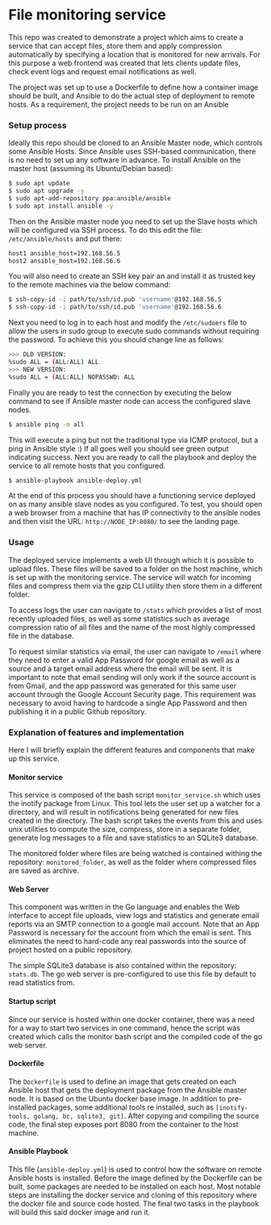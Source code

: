 # File monitoring service

This repo was created to demonstrate a project which aims to create a service that can accept files, store them and apply compression automatically by specifying a location that is monitored for new arrivals. For this purpose a web frontend was created that lets clients update files, check event logs and request email notifications as well.

The project was set up to use a Dockerfile to define how a container image should be built, and Ansible to do the actual step of deployment to remote hosts. As a requirement, the project needs to be run on an Ansible

### Setup process

Ideally this repo should be cloned to an Ansible Master node, which controls some Ansible Hosts. Since Ansible uses SSH-based communication, there is no need to set up any software in advance. To install Ansible on the master host (assuming its Ubuntu/Debian based):

```bash
$ sudo apt update
$ sudo apt upgrade -y
$ sudo apt-add-repository ppa:ansible/ansible
$ sudo apt install ansible -y
```

Then on the Ansible master node you need to set up the Slave hosts which will be configured via SSH process. To do this edit the file: `/etc/ansible/hosts` and put there:

```bash
host1 ansible_host=192.168.56.5
host2 ansible_host=192.168.56.6
```

You will also need to create an SSH key pair an and install it as trusted key to the remote machines via the below command:

```bash
$ ssh-copy-id -i path/to/ssh/id.pub 'username'@192.168.56.5
$ ssh-copy-id -i path/to/ssh/id.pub 'username'@192.168.56.6
```

Next you need to log in to each host and modify the `/etc/sudoers` file to allow the users in sudo group to execute sudo commands without requiring the password. To achieve this you should change line as follows:

```bash
>>> OLD VERSION:
%sudo ALL = (ALL:ALL) ALL
>>> NEW VERSION:
%sudo ALL = (ALL:ALL) NOPASSWD: ALL
```

Finally you are ready to test the connection by executing the below command to see if Ansible master node can access the configured slave nodes.

```bash
$ ansible ping -m all
```

This will execute a ping but not the traditional type via ICMP protocol, but a ping in Ansible style :) If all goes well you should see green output indicating success. Next you are ready to call the playbook and deploy the service to all remote hosts that you configured.

```bash
$ ansible-playbook ansible-deploy.yml
```

At the end of this process you should have a functioning service deployed on as many ansible slave nodes as you configured. To test, you should open a web browser from a machine that has IP connectivity to the ansible nodes and then visit the URL: `http://NODE_IP:8080/` to see the landing page.

### Usage

The deployed service implements a web UI through which it is possible to upload files. These files will be saved to a folder on the host machine, which is set up with the monitoring service. The service will watch for incoming files and compress them via the gzip CLI utility then store them in a different folder.

To access logs the user can navigate to `/stats` which provides a list of most recently uploaded files, as well as some statistics such as average compression ratio of all files and the name of the most highly compressed file in the database.

To request similar statistics via email, the user can navigate to `/email` where they need to enter a valid App Password for google email as well as a source and a target email address where the email will be sent. It is important to note that email sending will only work if the source account is from Gmail, and the app password was generated for this same user account through the Google Account Security page. This requirement was necessary to avoid having to hardcode a single App Password and then publishing it in a public Github repository.

### Explanation of features and implementation

Here I will briefly explain the different features and components that make up this service.

#### Monitor service

This service is composed of the bash script `monitor_service.sh` which uses the inotify package from Linux. This tool lets the user set up a watcher for a directory, and will result in notifications being generated for new files created in the directory. The bash script takes the events from this and uses unix utilities to compute the size, compress, store in a separate folder, generate log messages to a file and save statistics to an SQLite3 database.

The monitored folder where files are being watched is contained withing the repository: `monitored_folder`, as well as the folder where compressed files are saved as archive.

#### Web Server

This component was written in the Go language and enables the Web interface to accept file uploads, view logs and statistics and generate email reports via an SMTP connection to a google mail account. Note that an App Password is necessary for the account from which the email is sent. This eliminates the need to hard-code any real passwords into the source of project hosted on a public repository.

The simple SQLite3 database is also contained within the repository: `stats.db`. The go web server is pre-configured to use this file by default to read statistics from.

#### Startup script

Since our service is hosted within one docker container, there was a need for a way to start two services in one command, hence the script was created which calls the monitor bash script and the compiled code of the go web server.

#### Dockerfile

The `Dockerfile` is used to define an image that gets created on each Ansible host that gets the deployment package from the Ansible master node. It is based on the Ubuntu docker base image. In addition to pre-installed packages, some additional tools re installed, such as `[inotify-tools, golang, bc, sqlite3, git]`. After copying and compiling the source code, the final step exposes port 8080 from the container to the host machine.

#### Ansible Playbook

This file (`ansible-deploy.yml`) is used to control how the software on remote Ansible hosts is installed. Before the image defined by the Dockerfile can be built, some packages are needed to be installed on each host. Most notable steps are installing the docker service and cloning of this repository where the docker file and source code hosted. The final two tasks in the playbook will build this said docker image and run it.
